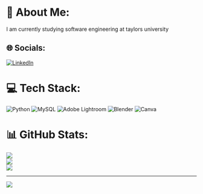 # 💫 About Me:
I am currently studying software engineering at taylors university<br>


## 🌐 Socials:
[![LinkedIn](https://img.shields.io/badge/LinkedIn-%230077B5.svg?logo=linkedin&logoColor=white)](https://linkedin.com/in/frb2005) 

# 💻 Tech Stack:
![Python](https://img.shields.io/badge/python-3670A0?style=for-the-badge&logo=python&logoColor=ffdd54) ![MySQL](https://img.shields.io/badge/mysql-%2300000f.svg?style=for-the-badge&logo=mysql&logoColor=white) ![Adobe Lightroom](https://img.shields.io/badge/Adobe%20Lightroom-31A8FF.svg?style=for-the-badge&logo=Adobe%20Lightroom&logoColor=white) ![Blender](https://img.shields.io/badge/blender-%23F5792A.svg?style=for-the-badge&logo=blender&logoColor=white) ![Canva](https://img.shields.io/badge/Canva-%2300C4CC.svg?style=for-the-badge&logo=Canva&logoColor=white)
# 📊 GitHub Stats:
![](https://github-readme-stats.vercel.app/api?username=S5RPENT&theme=dark&hide_border=false&include_all_commits=true&count_private=false)<br/>
![](https://github-readme-streak-stats.herokuapp.com/?user=S5RPENT&theme=dark&hide_border=false)<br/>
![](https://github-readme-stats.vercel.app/api/top-langs/?username=S5RPENT&theme=dark&hide_border=false&include_all_commits=true&count_private=false&layout=compact)

---
[![](https://visitcount.itsvg.in/api?id=S5RPENT&icon=0&color=0)](https://visitcount.itsvg.in)

<!-- Proudly created with GPRM ( https://gprm.itsvg.in ) -->
